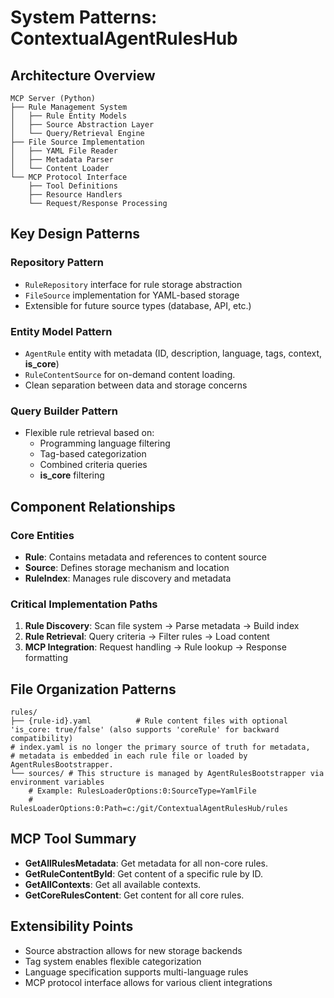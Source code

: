 # System Patterns: ContextualAgentRulesHub

## Architecture Overview
```
MCP Server (Python)
├── Rule Management System
│   ├── Rule Entity Models
│   ├── Source Abstraction Layer
│   └── Query/Retrieval Engine
├── File Source Implementation
│   ├── YAML File Reader
│   ├── Metadata Parser
│   └── Content Loader
└── MCP Protocol Interface
    ├── Tool Definitions
    ├── Resource Handlers
    └── Request/Response Processing
```

## Key Design Patterns

### Repository Pattern
- `RuleRepository` interface for rule storage abstraction
- `FileSource` implementation for YAML-based storage
- Extensible for future source types (database, API, etc.)

### Entity Model Pattern
- `AgentRule` entity with metadata (ID, description, language, tags, context, **is_core**)
- `RuleContentSource` for on-demand content loading.
- Clean separation between data and storage concerns

### Query Builder Pattern
- Flexible rule retrieval based on:
  - Programming language filtering
  - Tag-based categorization
  - Combined criteria queries
  - **is_core** filtering

## Component Relationships

### Core Entities
- **Rule**: Contains metadata and references to content source
- **Source**: Defines storage mechanism and location
- **RuleIndex**: Manages rule discovery and metadata

### Critical Implementation Paths
1. **Rule Discovery**: Scan file system → Parse metadata → Build index
2. **Rule Retrieval**: Query criteria → Filter rules → Load content
3. **MCP Integration**: Request handling → Rule lookup → Response formatting

## File Organization Patterns
```
rules/
├── {rule-id}.yaml          # Rule content files with optional 'is_core: true/false' (also supports 'coreRule' for backward compatibility)
# index.yaml is no longer the primary source of truth for metadata, 
# metadata is embedded in each rule file or loaded by AgentRulesBootstrapper.
└── sources/ # This structure is managed by AgentRulesBootstrapper via environment variables
    # Example: RulesLoaderOptions:0:SourceType=YamlFile
    #          RulesLoaderOptions:0:Path=c:/git/ContextualAgentRulesHub/rules
```

## MCP Tool Summary
- **GetAllRulesMetadata**: Get metadata for all non-core rules.
- **GetRuleContentById**: Get content of a specific rule by ID.
- **GetAllContexts**: Get all available contexts.
- **GetCoreRulesContent**: Get content for all core rules.

## Extensibility Points
- Source abstraction allows for new storage backends
- Tag system enables flexible categorization
- Language specification supports multi-language rules
- MCP protocol interface allows for various client integrations
